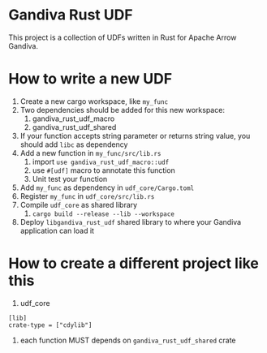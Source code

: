 # Gandiva Rust UDF
This project is a collection of UDFs written in Rust for Apache Arrow Gandiva.

# How to write a new UDF
1. Create a new cargo workspace, like `my_func`
2. Two dependencies should be added for this new workspace:
    1. gandiva_rust_udf_macro 
    2. gandiva_rust_udf_shared
3. If your function accepts string parameter or returns string value, you should add `libc` as dependency
4. Add a new function in `my_func/src/lib.rs` 
   1. import `use gandiva_rust_udf_macro::udf`
   2. use `#[udf]` macro to annotate this function
   3. Unit test your function
5. Add `my_func` as dependency in `udf_core/Cargo.toml`
6. Register `my_func` in `udf_core/src/lib.rs`
7. Compile `udf_core` as shared library
    1. `cargo build --release --lib --workspace`
8. Deploy `libgandiva_rust_udf` shared library to where your Gandiva application can load it

# How to create a different project like this
1. udf_core
```
[lib]
crate-type = ["cdylib"]
```

1. each function MUST depends on `gandiva_rust_udf_shared` crate
